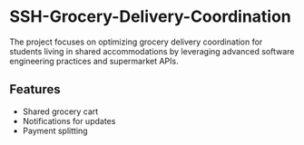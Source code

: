 # SSH-Grocery-Delivery-Coordination
The project focuses on optimizing grocery delivery coordination for students living in shared accommodations by leveraging advanced software engineering practices and supermarket APIs.


## Features
- Shared grocery cart
- Notifications for updates
- Payment splitting